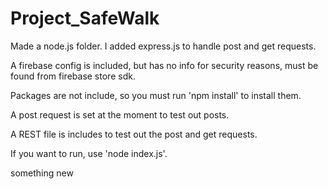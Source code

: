 # Project_SafeWalk

Made a node.js folder. I added express.js to handle post and get requests.

A firebase config is included, but has no info for security reasons, must be found from firebase store sdk.

Packages are not include, so you must run 'npm install' to install them.

A post request is set at the moment to test out posts.

A REST file is includes to test out the post and get requests.

If you want to run, use 'node index.js'. 


something new